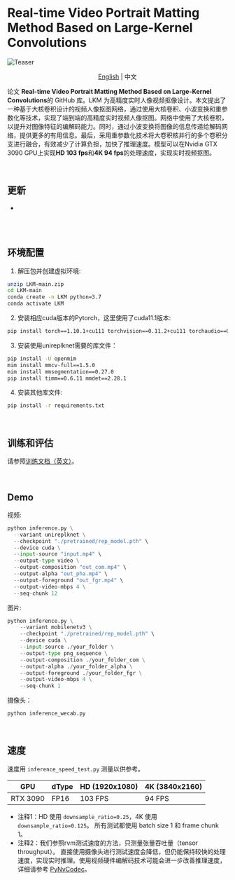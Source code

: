 # **Real-time Video Portrait Matting Method Based on Large-Kernel Convolutions**

![Teaser](/documentation/image/teaser.gif)

<p align="center"><a href="README.md">English</a> | 中文</p>

论文 **Real-time Video Portrait Matting Method Based on Large-Kernel Convolutions**的 GitHub 库。LKM 为高精度实时人像视频抠像设计。本文提出了一种基于大核卷积设计的视频人像抠图网络，通过使用大核卷积、小波变换和重参数化等技术，实现了端到端的高精度实时视频人像抠图。网络中使用了大核卷积，以提升对图像特征的编解码能力。同时，通过小波变换将图像的信息传递给解码网络，提供更多的有用信息。最后，采用重参数化技术将大卷积核并行的多个卷积分支进行融合，有效减少了计算负担，加快了推理速度。模型可以在Nvidia GTX 3090 GPU上实现**HD 103 fps**和**4K 94 fps**的处理速度，实现实时视频抠图。

<br>

## 更新

* 

<br>

<br>

## 环境配置

1. 解压包并创建虚拟环境:
```sh
unzip LKM-main.zip
cd LKM-main
conda create -n LKM python=3.7
conda activate LKM
```

2. 安装相应cuda版本的Pytorch，这里使用了cuda11.1版本:

```sh
pip install torch==1.10.1+cu111 torchvision==0.11.2+cu111 torchaudio==0.10.1 -f https://download.pytorch.org/whl/cu111/torch_stable.html
```

3. 安装使用unireplknet需要的库文件：

```sh
pip install -U openmim
mim install mmcv-full==1.5.0
mim install mmsegmentation==0.27.0
pip install timm==0.6.11 mmdet==2.28.1
```

4. 安装其他库文件:
```sh
pip install -r requirements.txt
```

<br>

## 训练和评估

请参照[训练文档（英文）](documentation/training.md)。

<br>

## Demo

视频:

```python
python inference.py \
  --variant unireplknet \
  --checkpoint "./pretrained/rep_model.pth" \
  --device cuda \
  --input-source "input.mp4" \
  --output-type video \
  --output-composition "out_com.mp4" \
  --output-alpha "out_pha.mp4" \
  --output-foreground "out_fgr.mp4" \
  --output-video-mbps 4 \
  --seq-chunk 12
```
图片:

```python
python inference.py \
    --variant mobilenetv3 \
    --checkpoint "./pretrained/rep_model.pth" \
    --device cuda \
    --input-source ./your_folder \
    --output-type png_sequence \
    --output-composition ./your_folder_com \
    --output-alpha ./your_folder_alpha \
    --output-foreground ./your_folder_fgr \
    --output-video-mbps 4 \
    --seq-chunk 1
```

摄像头：

```python
python inference_wecab.py
```

<br>

## 速度

速度用 `inference_speed_test.py` 测量以供参考。

| GPU            | dType | HD (1920x1080) | 4K (3840x2160) |
| -------------- | ----- | -------------- |----------------|
| RTX 3090       | FP16  | 103 FPS        | 94 FPS        |

* 注释1：HD 使用 `downsample_ratio=0.25`，4K 使用 `downsample_ratio=0.125`。 所有测试都使用 batch size 1 和 frame chunk 1。
* 注释2：我们参照rvm测试速度的方法，只测量张量吞吐量（tensor throughput）。 直接使用摄像头进行测试速度会降低，但仍能保持较快的处理速度，实现实时推理。使用视频硬件编解码技术可能会进一步改善推理速度，详细请参考 [PyNvCodec](https://github.com/NVIDIA/VideoProcessingFramework)。

<br>



<br>



